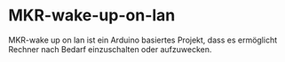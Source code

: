 # MKR-wake-up-on-lan
MKR-wake up on lan ist ein Arduino basiertes Projekt, dass es ermöglicht Rechner nach Bedarf einzuschalten oder aufzuwecken.
